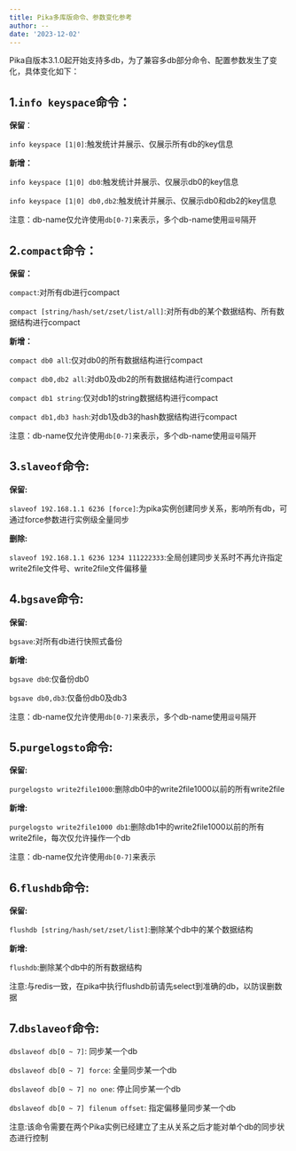 ```yaml
---
title: Pika多库版命令、参数变化参考
author: --
date: '2023-12-02'
---
```

Pika自版本3.1.0起开始支持多db，为了兼容多db部分命令、配置参数发生了变化，具体变化如下：

## 1.`info keyspace`命令：

**保留**：

`info keyspace [1|0]`:触发统计并展示、仅展示所有db的key信息

**新增：**

`info keyspace [1|0] db0`:触发统计并展示、仅展示db0的key信息

`info keyspace [1|0] db0,db2`:触发统计并展示、仅展示db0和db2的key信息

注意：db-name仅允许使用`db[0-7]`来表示，多个db-name使用`逗号`隔开

## 2.`compact`命令：

**保留：**

`compact`:对所有db进行compact

`compact [string/hash/set/zset/list/all]`:对所有db的某个数据结构、所有数据结构进行compact

**新增：**

`compact db0 all`:仅对db0的所有数据结构进行compact

`compact db0,db2 all`:对db0及db2的所有数据结构进行compact

`compact db1 string`:仅对db1的string数据结构进行compact

`compact db1,db3 hash`:对db1及db3的hash数据结构进行compact

注意：db-name仅允许使用`db[0-7]`来表示，多个db-name使用`逗号`隔开

## 3.`slaveof`命令:

**保留:**

`slaveof 192.168.1.1 6236 [force]`:为pika实例创建同步关系，影响所有db，可通过force参数进行实例级全量同步

**删除:**

`slaveof 192.168.1.1 6236 1234 111222333`:全局创建同步关系时不再允许指定write2file文件号、write2file文件偏移量

## 4.`bgsave`命令:

**保留:**

`bgsave`:对所有db进行快照式备份

**新增:**

`bgsave db0`:仅备份db0

`bgsave db0,db3`:仅备份db0及db3

注意：db-name仅允许使用`db[0-7]`来表示，多个db-name使用`逗号`隔开

## 5.`purgelogsto`命令:

**保留:**

`purgelogsto write2file1000`:删除db0中的write2file1000以前的所有write2file

**新增:**

`purgelogsto write2file1000 db1`:删除db1中的write2file1000以前的所有write2file，每次仅允许操作一个db

注意：db-name仅允许使用`db[0-7]`来表示

## 6.`flushdb`命令:

**保留:**

`flushdb [string/hash/set/zset/list]`:删除某个db中的某个数据结构

**新增:**

`flushdb`:删除某个db中的所有数据结构

注意:与redis一致，在pika中执行flushdb前请先select到准确的db，以防误删数据

## 7.`dbslaveof`命令:

`dbslaveof db[0 ~ 7]`: 同步某一个db

`dbslaveof db[0 ~ 7] force`: 全量同步某一个db

`dbslaveof db[0 ~ 7] no one`: 停止同步某一个db

`dbslaveof db[0 ~ 7] filenum offset`: 指定偏移量同步某一个db

注意:该命令需要在两个Pika实例已经建立了主从关系之后才能对单个db的同步状态进行控制